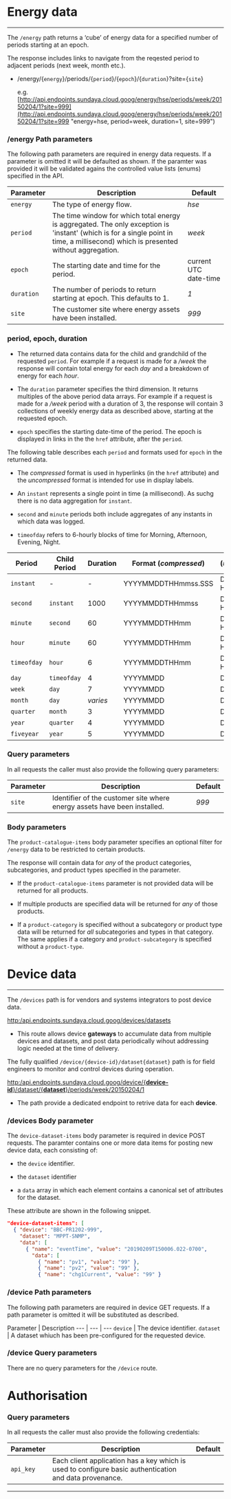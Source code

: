 # Energy data
---

The `/energy` path returns a ‘cube’ of energy data for a specified number of periods starting at an epoch. 

The response includes links to navigate from the reqested period to adjacent periods (next week, month etc.). 

- /energy/{`energy`}/periods/{`period`}/{`epoch`}/{`duration`}?site={`site`}

    e.g. [http://api.endpoints.sundaya.cloud.goog/energy/hse/periods/week/20150204/1?site=999](http://api.endpoints.sundaya.cloud.goog/energy/hse/periods/week/20150204/1?site=999 "energy=hse, period=week, duration=1, site=999")

### /energy Path parameters

The following path parameters are required in energy data requests. If a parameter is omitted it will be defaulted as shown. If the paramter was provided it will be validated agains the controlled value lists (enums) specified in the API.     

Parameter | Description | Default
--- | --- | --- 
`energy` | The type of energy flow. | *hse*
`period` | The time window for which total energy is aggregated. The only exception is 'instant' (which is for a single point in time, a millisecond) which is presented without aggregation. | *week*
`epoch` | The starting date and time for the period. | current UTC date-time
`duration` | The number of periods to return starting at epoch. This defaults to 1. | *1*
`site` | The customer site where energy assets have been installed. | *999*

### period, epoch, duration
- The returned data contains data for the child and grandchild of the requested `period`. For example if a request is made for a */week* the response will contain total energy for each *day* and a breakdown of energy for each *hour*. 

- The `duration` parameter specifies the third dimension. It returns multiples of the above period data arrays. For example if a request is made for a */week* period with a duration of 3, the response will contain 3 collections of weekly energy data as described above, starting at the requested epoch. 

- `epoch` specifies  the starting date-time of the period. The epoch is displayed in links in the the `href` attribute, after the `period`. 

The following table describes each `period` and formats used for `epoch` in the returned data. 

- The *compressed* format is used in hyperlinks (in the `href` attribute) and the *uncompressed* format is intended for use in display labels.

- An `instant` represents a single point in time (a millisecond). As suchg there is no data aggregation for `instant`.

- `second` and `minute` periods both include aggregates of any instants in which data was logged.

- `timeofday` refers to 6-hourly blocks of time for Morning, Afternoon, Evening, Night.

Period | Child Period | Duration | Format (*compressed*) | (*uncompressed*)
--- | --- |--- | --- | --- 
`instant` | - | - | YYYYMMDDTHHmmss.SSS | DD/MM/YY HHmmss.SSS
`second` | `instant` | 1000 | YYYYMMDDTHHmmss | DD/MM/YY HHmm:ss
`minute` | `second` | 60 | YYYYMMDDTHHmm | DD/MM/YY HH:mm
`hour` | `minute` | 60 | YYYYMMDDTHHmm | DD/MM/YY HH:mm
`timeofday` | `hour` | 6 | YYYYMMDDTHHmm | DD/MM/YY HH:mm
`day` | `timeofday` | 4 | YYYYMMDD | DD/MM/YY
`week` | `day` | 7 | YYYYMMDD | DD/MM/YY
`month` | `day` | *varies*  | YYYYMMDD | DD/MM/YY
`quarter` | `month` | 3 | YYYYMMDD | DD/MM/YY
`year` | `quarter` | 4 | YYYYMMDD | DD/MM/YY
`fiveyear` | `year` | 5 | YYYYMMDD | DD/MM/YY

### Query parameters
In all requests the caller must also provide the following query parameters:

Parameter | Description | Default
--- | --- | --- 
`site` | Identifier of the customer site where energy assets have been installed. | *999*

### Body parameters
The `product-catalogue-items` body parameter specifies an optional filter for `/energy` data to be restricted to certain products. 

The response will contain data for *any* of the product categories, subcategories, and product types specified in the parameter. 

- If the `product-catalogue-items` parameter is not provided data will be returned for all products.

- If multiple products are specified data will be returned for *any* of those products.

- If a `product-category` is specified without a subcategory or product type data will be returned for *all* subcategories and types in that category. The same applies if a category and `product-subcategory` is specified without a `product-type`.

# Device data
---

The `/devices` path is for vendors and systems integrators to post device data. 

[http:/api.endpoints.sundaya.cloud.goog/devices/datasets](http:/api.endpoints.sundaya.cloud.goog/devices/datasets)

- This route allows device **gateways** to accumulate data from multiple devices and datasets, and post data periodically wihout addressing logic needed at the time of delivery.

The fully qualified `/device/{device-id}/dataset{dataset}` path is for field engineers to monitor and control devices during operation.
 
 [http:/api.endpoints.sundaya.cloud.goog/device/{**device-id**}/dataset/{**dataset**}/periods/week/20150204/1](http:/api.endpoints.sundaya.cloud.goog/device/BBC-PR1202-999/dataset/MPPT-SNMP/periods/week/20150204/1)

- The path provide a dedicated endpoint to retrive data for each **device**. 

### /devices Body parameter

The `device-dataset-items` body parameter is required in device POST requests. The paramter contains one or more data items for posting new device data, each consisting of:

- the `device` identifier.

- the `dataset` identifier 

- a `data` array in which each element contains a canonical set of attributes for the dataset.

These attribute are shown in the following snippet.

```json
"device-dataset-items": [
  { "device": "BBC-PR1202-999",
    "dataset": "MPPT-SNMP",
    "data": [
      { "name": "eventTime", "value": "20190209T150006.022-0700",
        "data": [            
          { "name": "pv1", "value": "99" },
          { "name": "pv2", "value": "99" },
          { "name": "chg1Current", "value": "99" }
```

### /device Path parameters

The following path parameters are required in device GET requests. If a path parameter is omitted it will be substituted as described.    

Parameter | Description 
--- | --- | --- 
`device` | The device identifier. 
`dataset` | A dataset whiuch has been pre-configured for the requested device. 

### /device Query parameters
There are no query parameters for the `/device` route.

# Authorisation

### Query parameters
In all requests the caller must also provide the following credentials:

Parameter | Description | Default
--- | --- | --- 
`api_key` | Each client application has a key which is used to configure basic authentication and data provenance. | 

---